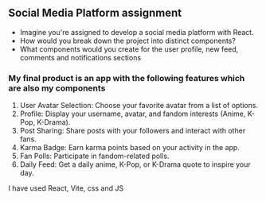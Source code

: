## Social Media Platform assignment
* Imagine you're assigned to develop a social media platform with React. 
* How would you break down the project into distinct components? 
* What components would you create for the user profile, new feed, comments and notifications sections

### My final product  is an app with the following features which are also my components 
1. User Avatar Selection: Choose your favorite avatar from a list of options.
2. Profile: Display your username, avatar, and fandom interests (Anime, K-Pop, K-Drama).
3. Post Sharing: Share posts with your followers and interact with other fans.
4. Karma Badge: Earn karma points based on your activity in the app.
5. Fan Polls: Participate in fandom-related polls.
6. Daily Feed: Get a daily anime, K-Pop, or K-Drama quote to inspire your day.

I have used React, Vite, css and JS